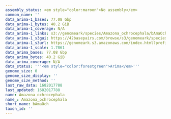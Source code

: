 ```yaml
---
assembly_status: <em style="color:maroon">No assembly</em>
common_name: ''
data_arima-1_bases: 77.08 Gbp
data_arima-1_bytes: 40.2 GiB
data_arima-1_coverage: N/A
data_arima-1_links: s3://genomeark/species/Amazona_ochrocephala/bAmaOch1/genomic_data/arima/<br>
data_arima-1_s3gui: https://42basepairs.com/browse/s3/genomeark/species/Amazona_ochrocephala/bAmaOch1/genomic_data/arima/
data_arima-1_s3url: https://genomeark.s3.amazonaws.com/index.html?prefix=species/Amazona_ochrocephala/bAmaOch1/genomic_data/arima/
data_arima-1_scale: 1.7861
data_arima_bases: 77.08 Gbp
data_arima_bytes: 40.2 GiB
data_arima_coverage: N/A
data_status: '''<em style="color:forestgreen">Arima</em>'''
genome_size: 0
genome_size_display: ''
genome_size_method: ''
last_raw_data: 1682017788
last_updated: 1682017788
name: Amazona ochrocephala
name_: Amazona_ochrocephala
short_name: bAmaOch
taxon_id: ''
---
```

